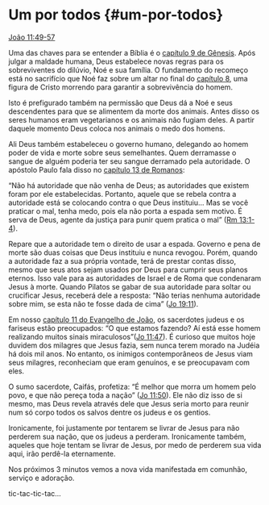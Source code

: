 # Um por todos {#um-por-todos}

[João 11:49-57](http://bibliaonline.com.br/acf/jo/11/49-57)

Uma das chaves para se entender a Bíblia é o [capítulo 9 de Gênesis](http://bibliaonline.com.br/acf/gn/9). Após julgar a maldade humana, Deus estabelece novas regras para os sobreviventes do dilúvio, Noé e sua família. O fundamento do recomeço está no sacrifício que Noé faz sobre um altar no final do [capítulo 8](http://bibliaonline.com.br/acf/gn/8), uma figura de Cristo morrendo para garantir a sobrevivência do homem.

Isto é prefigurado também na permissão que Deus dá a Noé e seus descendentes para que se alimentem da morte dos animais. Antes disso os seres humanos eram vegetarianos e os animais não fugiam deles. A partir daquele momento Deus coloca nos animais o medo dos homens.

Ali Deus também estabeleceu o governo humano, delegando ao homem poder de vida e morte sobre seus semelhantes. Quem derramasse o sangue de alguém poderia ter seu sangue derramado pela autoridade. O apóstolo Paulo fala disso no [capítulo 13 de Romanos](http://bibliaonline.com.br/acf/rm/13):

“Não há autoridade que não venha de Deus; as autoridades que existem foram por ele estabelecidas. Portanto, aquele que se rebela contra a autoridade está se colocando contra o que Deus instituiu... Mas se você praticar o mal, tenha medo, pois ela não porta a espada sem motivo. É serva de Deus, agente da justiça para punir quem pratica o mal” ([Rm 13:1-4](http://bibliaonline.com.br/acf/rm/13/1-4)).

Repare que a autoridade tem o direito de usar a espada. Governo e pena de morte são duas coisas que Deus instituiu e nunca revogou. Porém, quando a autoridade faz a sua própria vontade, terá de prestar contas disso, mesmo que seus atos sejam usados por Deus para cumprir seus planos eternos. Isso vale para as autoridades de Israel e de Roma que condenaram Jesus à morte. Quando Pilatos se gabar de sua autoridade para soltar ou crucificar Jesus, receberá dele a resposta: “Não terias nenhuma autoridade sobre mim, se esta não te fosse dada de cima” ([Jo 19:11](http://bibliaonline.com.br/acf/jo/19/11)).

Em nosso [capítulo 11 do Evangelho de João](http://bibliaonline.com.br/acf/jo/11), os sacerdotes judeus e os fariseus estão preocupados: “O que estamos fazendo? Aí está esse homem realizando muitos sinais miraculosos”([Jo 11:47](http://bibliaonline.com.br/acf/jo/11/47)). É curioso que muitos hoje duvidem dos milagres que Jesus fazia, sem nunca terem morado na Judéia há dois mil anos. No entanto, os inimigos contemporâneos de Jesus viam seus milagres, reconheciam que eram genuínos, e se preocupavam com eles.

O sumo sacerdote, Caifás, profetiza: “É melhor que morra um homem pelo povo, e que não pereça toda a nação” ([Jo 11:50](http://bibliaonline.com.br/acf/jo/11/50)). Ele não diz isso de si mesmo, mas Deus revela através dele que Jesus seria morto para reunir num só corpo todos os salvos dentre os judeus e os gentios.

Ironicamente, foi justamente por tentarem se livrar de Jesus para não perderem sua nação, que os judeus a perderam. Ironicamente também, aqueles que hoje tentam se livrar de Jesus, por medo de perderem sua vida aqui, irão perdê-la eternamente.

Nos próximos 3 minutos vemos a nova vida manifestada em comunhão, serviço e adoração.

tic-tac-tic-tac...